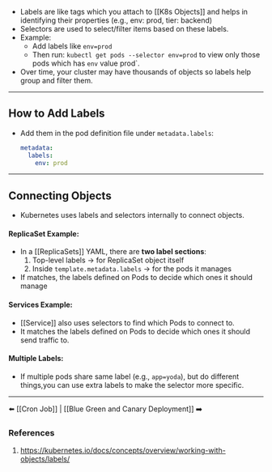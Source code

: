-  Labels are like tags which you attach to [[K8s Objects]] and helps in identifying their properties (e.g., env: prod, tier: backend) 
- Selectors are used to select/filter items based on these labels.  
- Example:
    - Add labels like `env=prod` 
    - Then run: `kubectl get pods --selector env=prod` to view only those pods which has `env` value prod`.
- Over time, your cluster may have thousands of objects so labels help group and filter them.
    
___
## How to Add Labels
- Add them in the pod definition file under `metadata.labels`:
    ```yaml
    metadata:
      labels:
        env: prod
    ```
    
___
## Connecting Objects
- Kubernetes uses labels and selectors internally to connect objects.

#### ReplicaSet Example:
- In a [[ReplicaSets]] YAML, there are **two label sections**:
	 1. Top-level labels → for ReplicaSet object itself
     2. Inside `template.metadata.labels` → for the pods it manages  
- If matches, the labels defined on Pods to decide which ones it should manage

#### Services Example:
- [[Service]] also uses selectors to find which Pods to connect to.
- It matches the labels defined on Pods to decide which ones it should send traffic to.

#### Multiple Labels:
- If multiple pods share same label (e.g., `app=yoda`), but do different things,you can use extra labels to make the selector more specific.

___
⬅️ [[Cron Job]] | [[Blue Green and Canary Deployment]] ➡️
### References
1. https://kubernetes.io/docs/concepts/overview/working-with-objects/labels/

